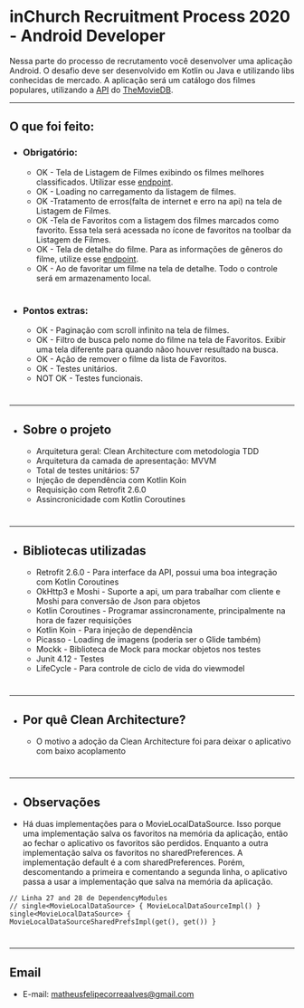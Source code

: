 # inChurch Recruitment Process 2020 - Android Developer

Nessa parte do processo de recrutamento você desenvolver uma aplicação Android. O desafio deve ser desenvolvido em Kotlin ou Java e utilizando libs conhecidas de mercado. A aplicação será um catálogo dos filmes populares, utilizando a [API](https://developers.themoviedb.org/3/getting-started/introduction) do [TheMovieDB](https://www.themoviedb.org/).

* * *

## O que foi feito:

+ ### Obrigatório:
    * OK - Tela de Listagem de Filmes exibindo os filmes melhores classificados. Utilizar esse [endpoint](https://developers.themoviedb.org/3/movies/get-popular-movies).
	* OK - Loading no carregamento da listagem de filmes.
	* OK -Tratamento de erros(falta de internet e erro na api) na tela de Listagem de Filmes.
	* OK -Tela de Favoritos com a listagem dos filmes marcados como favorito. Essa tela será acessada no ícone de favoritos na toolbar da Listagem de Filmes.
	* OK - Tela de detalhe do filme. Para as informações de gêneros do filme, utilize esse [endpoint](https://developers.themoviedb.org/3/genres/get-movie-list).
	* OK - Ao de favoritar um filme na tela de detalhe. Todo o controle será em armazenamento local.

#
+ ### Pontos extras:
	* OK - Paginação com scroll infinito na tela de filmes.
	* OK - Filtro de busca pelo nome do filme na tela de Favoritos. Exibir uma tela diferente para quando nãoo houver resultado na busca.
	* OK - Ação de remover o filme da lista de Favoritos.
	* OK - Testes unitários.
	* NOT OK - Testes funcionais.
#
* * *
+ ## Sobre o projeto
    * Arquitetura geral: Clean Architecture com metodologia TDD
    * Arquitetura da camada de apresentação: MVVM
    * Total de testes unitários: 57
    * Injeção de dependência com Kotlin Koin
    * Requisição com Retrofit 2.6.0
    * Assincronicidade com Kotlin Coroutines
#
* * *
* ## Bibliotecas utilizadas
    * Retrofit 2.6.0 - Para interface da API, possui uma boa integração com Kotlin Coroutines
    * OkHttp3 e Moshi - Suporte a api, um para trabalhar com cliente e Moshi para conversão de Json para objetos
    * Kotlin Coroutines - Programar assincronamente, principalmente na hora de fazer requisições
    * Kotlin Koin - Para injeção de dependência
    * Picasso - Loading de imagens (poderia ser o Glide também)
    * Mockk - Biblioteca de Mock para mockar objetos nos testes
    * Junit 4.12 - Testes
    * LifeCycle - Para controle de ciclo de vida do viewmodel
    
#
* * *
* ## Por quê Clean Architecture?
    * O motivo a adoção da Clean Architecture foi para deixar o aplicativo com baixo acoplamento
#
* * *
* ## Observações
* Há duas implementações para o MovieLocalDataSource. Isso porque uma implementação salva os favoritos na memória da aplicação, então ao fechar o aplicativo os favoritos são perdidos. Enquanto a outra implementação salva os favoritos no sharedPreferences. A implementação default é a com sharedPreferences. Porém, descomentando a primeira e comentando a segunda linha, o aplicativo passa a usar a implementação que salva na memória da aplicação.
```
// Linha 27 and 28 de DependencyModules 
// single<MovieLocalDataSource> { MovieLocalDataSourceImpl() }
single<MovieLocalDataSource> { MovieLocalDataSourceSharedPrefsImpl(get(), get()) }
```
#
* * *
## Email
* E-mail: matheusfelipecorreaalves@gmail.com
